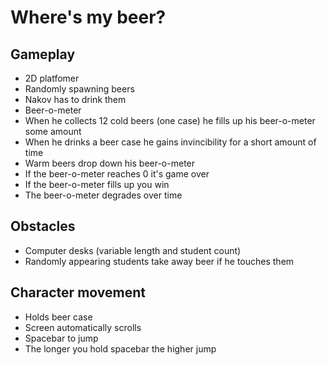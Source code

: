 # Where's my beer?

## Gameplay
* 2D platfomer
* Randomly spawning beers
* Nakov has to drink them
* Beer-o-meter
* When he collects 12 cold beers (one case) he fills up his beer-o-meter some amount
* When he drinks a beer case he gains invincibility for a short amount of time
* Warm beers drop down his beer-o-meter
* If the beer-o-meter reaches 0 it's game over
* If the beer-o-meter fills up you win
* The beer-o-meter degrades over time

## Obstacles
* Computer desks (variable length and student count)
* Randomly appearing students take away beer if he touches them

## Character movement
* Holds beer case
* Screen automatically scrolls
* Spacebar to jump
* The longer you hold spacebar the higher jump


